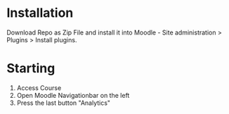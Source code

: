 

# Installation

Download Repo as Zip File and install it into Moodle - Site administration > Plugins > Install plugins.


# Starting
1. Access Course
2. Open Moodle Navigationbar on the left
3. Press the last button "Analytics"
